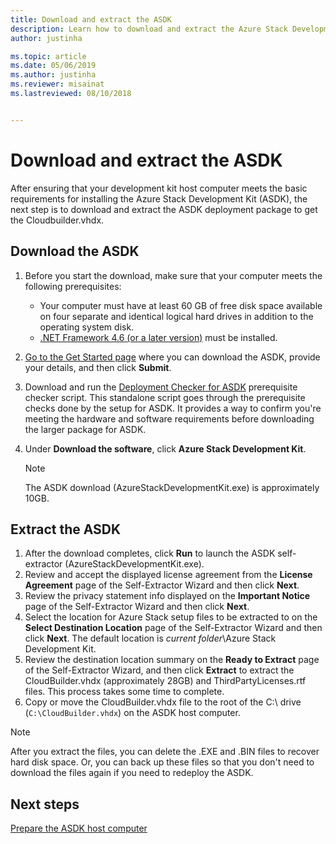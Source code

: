 ```yaml
---
title: Download and extract the ASDK 
description: Learn how to download and extract the Azure Stack Development Kit (ASDK).
author: justinha

ms.topic: article
ms.date: 05/06/2019
ms.author: justinha
ms.reviewer: misainat
ms.lastreviewed: 08/10/2018


---
```


# Download and extract the ASDK
After ensuring that your development kit host computer meets the basic requirements for installing the Azure Stack Development Kit (ASDK), the next step is to download and extract the ASDK deployment package to get the Cloudbuilder.vhdx.

## Download the ASDK
1. Before you start the download, make sure that your computer meets the following prerequisites:

   - Your computer must have at least 60 GB of free disk space available on four separate and identical logical hard drives in addition to the operating system disk.
   - [.NET Framework 4.6 (or a later version)](https://dotnet.microsoft.com/download/dotnet-framework-runtime/net46) must be installed.

2. [Go to the Get Started page](https://azure.microsoft.com/overview/azure-stack/try/?v=try) where you can download the ASDK, provide your details, and then click **Submit**.
3. Download and run the [Deployment Checker for ASDK](https://go.microsoft.com/fwlink/?LinkId=828735&clcid=0x409) prerequisite checker script. This standalone script goes through the prerequisite checks done by the setup for ASDK. It provides a way to confirm you're meeting the hardware and software requirements before downloading the larger package for ASDK.
4. Under **Download the software**, click **Azure Stack Development Kit**.

   > [!NOTE]
   > The ASDK download (AzureStackDevelopmentKit.exe) is approximately 10GB.

## Extract the ASDK
1. After the download completes, click **Run** to launch the ASDK self-extractor (AzureStackDevelopmentKit.exe).
2. Review and accept the displayed license agreement from the **License Agreement** page of the Self-Extractor Wizard and then click **Next**.
3. Review the privacy statement info displayed on the **Important Notice** page of the Self-Extractor Wizard and then click **Next**.
4. Select the location for Azure Stack setup files to be extracted to on the **Select Destination Location** page of the Self-Extractor Wizard and then click **Next**. The default location is *current folder*\Azure Stack Development Kit. 
5. Review the destination location summary on the **Ready to Extract** page of the Self-Extractor Wizard, and then click **Extract** to extract the CloudBuilder.vhdx (approximately 28GB) and ThirdPartyLicenses.rtf files. This process takes some time to complete.
6. Copy or move the CloudBuilder.vhdx file to the root of the C:\ drive (`C:\CloudBuilder.vhdx`) on the ASDK host computer.

> [!NOTE]
> After you extract the files, you can delete the .EXE and .BIN files to recover hard disk space. Or, you can back up these files so that you don't need to download the files again if you need to redeploy the ASDK.


## Next steps
[Prepare the ASDK host computer](asdk-prepare-host.md)